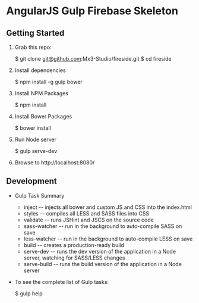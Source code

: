 # AngularJS Gulp Firebase Skeleton

## Getting Started

1. Grab this repo:

    $ git clone git@github.com:Mx3-Studio/fireside.git
    $ cd fireside

2. Install dependencies

    $ npm install -g gulp bower

3. Install NPM Packages

    $ npm install

4. Install Bower Packages

    $ bower install

5. Run Node server

    $ gulp serve-dev

6. Browse to http://localhost:8080/

## Development

* Gulp Task Summary
    * inject -- injects all bower and custom JS and CSS into the index.html
    * styles -- compiles all LESS and SASS files into CSS
    * validate -- runs JSHint and JSCS on the source code
    * sass-watcher -- run in the background to auto-compile SASS on save
    * less-watcher -- run in the background to auto-compile LESS on save
    * build -- creates a production-ready build
    * serve-dev -- runs the dev version of the application in a Node server, watching for SASS/LESS changes
    * serve-build -- runs the build version of the application in a Node server
* To see the complete list of Gulp tasks:

    $ gulp help

